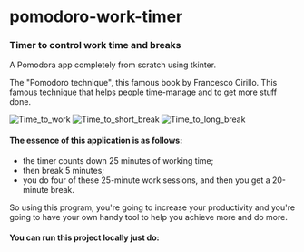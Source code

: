 # pomodoro-work-timer
### Timer to control work time and breaks

A Pomodora app completely from scratch using tkinter.

The "Pomodoro technique", this famous book by Francesco Cirillo.
This famous technique that helps people time-manage and to get more stuff done.

![Time_to_work](https://user-images.githubusercontent.com/99026818/175918448-a5f692e9-2ba1-471c-a12a-5d73350c2bbf.jpg)
![Time_to_short_break](https://user-images.githubusercontent.com/99026818/175918452-2bb5d794-4a46-4475-92ac-bb1a20b13272.jpg)
![Time_to_long_break](https://user-images.githubusercontent.com/99026818/175918454-e5d7ba13-ad3f-46c5-bd2a-5811564afb33.jpg)

#### The essence of this application is as follows:
- the timer counts down 25 minutes of working time;
- then break 5 minutes;
- you do four of these 25-minute work sessions, and then you get a 20-minute break.

So using this program, you're going to increase your productivity and you're going
to have your own handy tool to help you achieve more and do more.

#### You can run this project locally just do:
